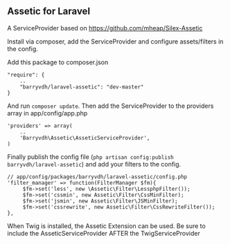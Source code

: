 ## Assetic for Laravel

A ServiceProvider based on https://github.com/mheap/Silex-Assetic

Install via composer, add the ServiceProvider and configure assets/filters in the config.

Add this package to composer.json

    "require": {
        ..
        "barryvdh/laravel-assetic": "dev-master"
    }
    
And run `composer update`. Then add the ServiceProvider to the providers array in app/config/app.php
    
    'providers' => array(
        ..
        'Barryvdh\Assetic\AsseticServiceProvider',
    )
    
Finally publish the config file (`php artisan config:publish barryvdh/laravel-assetic`) and add your filters to the config.
    
    // app/config/packages/barryvdh/laravel-assetic/config.php
    'filter_manager' => function(FilterManager $fm){
         $fm->set('less', new \Assetic\Filter\LessphpFilter());
         $fm->set('cssmin', new Assetic\Filter\CssMinFilter);
         $fm->set('jsmin', new Assetic\Filter\JSMinFilter);
         $fm->set('cssrewrite', new Assetic\Filter\CssRewriteFilter());
    },
        

When Twig is installed, the Assetic Extension can be used. Be sure to include the AsseticServiceProvider AFTER the TwigServiceProvider
